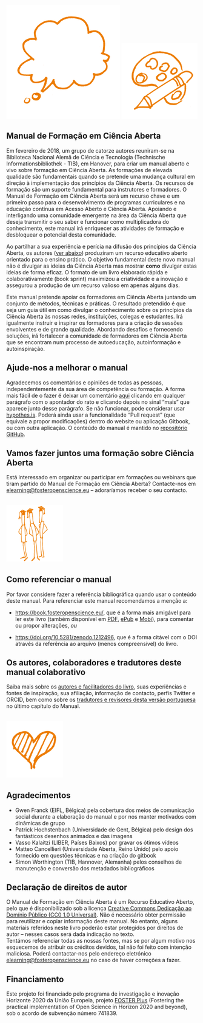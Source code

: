 ![](/Images/Icons/balloon_thought.png) <img src="/Images/Icons/planning_design.png" width="200" height="200" />
## Manual de Formação em Ciência Aberta

Em fevereiro de 2018, um grupo de catorze autores reuniram-se na Biblioteca Nacional Alemã de Ciência e Tecnologia (Technische Informationsbibliothek - TIB), em Hanover, para criar um manual aberto e vivo sobre formação em Ciência Aberta. As formações de elevada qualidade são fundamentais quando se pretende uma mudança cultural em direção à implementação dos princípios da Ciência Aberta. Os recursos de formação são um suporte fundamental para instrutores e formadores. O Manual de Formação em Ciência Aberta será um recurso chave e um primeiro passo para o desenvolvimento de programas curriculares e na educação contínua em Acesso Aberto e Ciência Aberta. Apoiando e interligando uma comunidade emergente na área da Ciência Aberta que deseja transmitir o seu saber e funcionar como multiplicadora do conhecimento, este manual irá enriquecer as atividades de formação e desbloquear o potencial desta comunidade.

Ao partilhar a sua experiência e perícia na difusão dos princípios da Ciência Aberta, os autores ([ver abaixo](#Os-autores,-colaboradores-e-tradutores-deste-manual-colaborativo)\) produziram um recurso educativo aberto orientado para o ensino prático. O objetivo fundamental deste novo manual não é divulgar as ideias da Ciência Aberta mas mostrar **como** divulgar estas ideias de forma eficaz. O formato de um livro elaborado rápida e colaborativamente (book sprint) maximizou a criatividade e a inovação e assegurou a produção de um recurso valioso em apenas alguns dias.

Este manual pretende apoiar os formadores em Ciência Aberta juntando um conjunto de métodos, técnicas e práticas. O resultado pretendido é que seja um guia útil em como divulgar o conhecimento sobre os princípios da Ciência Aberta às nossas redes, instituições, colegas e estudantes. Irá igualmente instruir e inspirar os formadores para a criação de sessões envolventes e de grande qualidade. Abordando desafios e fornecendo soluções, irá fortalecer a comunidade de formadores em Ciência Aberta que se encontram num processo de autoeducação, autoinformação e autoinspiração.

## Ajude-nos a melhorar o manual

Agradecemos os comentários e opiniões de todas as pessoas, independentemente da sua área de competência ou formação. A forma mais fácil de o fazer é deixar um comentário [aqui](https://book.fosteropenscience.eu/) clicando em qualquer parágrafo com o apontador do rato e clicando depois no sinal “mais” que aparece junto desse parágrafo. Se não funcionar, pode considerar usar [hypothes.is](https://via.hypothes.is/https://open-science-training-handbook.gitbook.io/book). Poderá ainda usar a funcionalidade “Pull request” (que equivale a propor modificações) dentro do website ou aplicação Gitbook, ou com outra aplicação. O conteúdo do manual é mantido no [repositório GitHub](https://github.com/Open-Science-Training-Handbook).

## Vamos fazer juntos uma formação sobre Ciência Aberta

Está interessado em organizar ou participar em formações ou webinars que tiram partido do Manual de Formação em Ciência Aberta? Contacte-nos em  [elearning@fosteropenscience.eu](mailto:elearning@fosteropenscience.eu) – adoraríamos receber o seu contacto.

## <img src="/Images/Icons/research_group.png" width="150" height="150" />

## Como referenciar o manual

Por favor considere fazer a referência bibliográfica quando usar o conteúdo deste manual. Para referenciar este manual recomendamos a menção a: 

* https://book.fosteropenscience.eu/, que é a forma mais amigável para ler este livro  (também disponível em [PDF](https://legacy.gitbook.com/download/pdf/book/open-science-training-handbook/book), [ePub](https://legacy.gitbook.com/download/epub/book/open-science-training-handbook/book) e [Mobi](https://legacy.gitbook.com/download/mobi/book/open-science-training-handbook/book)), para comentar ou propor alterações, _ou_ 

* https://doi.org/10.5281/zenodo.1212496, que é a forma citável com o DOI através da referência ao arquivo (menos compreensível) do livro.

## Os autores, colaboradores e tradutores deste manual colaborativo

Saiba mais sobre os [autores e facilitadores do livro](./08FichaTecnica/AbouttheAuthors&Facilitators.md), suas experiências e fontes de inspiração, sua afiliação, informação de contacto, perfis Twitter e ORCID, bem como sobre os [tradutores e revisores desta versão portuguesa](./08FichaTecnica/README.md) no último capítulo do Manual.  

 ## <img src="/Images/Icons/heart.png" width="150" height="150" />	
 
 ## Agradecimentos	
 
 * Gwen Franck \(EIFL, Bélgica\) pela cobertura dos meios de comunicação social durante a elaboração do manual e por nos manter motivados com dinâmicas de grupo	
 * Patrick Hochstenbach \(Universidade de Gent, Bélgica\) pelo design dos fantásticos desenhos animados e das imagens	
 * Vasso Kalaitzi \(LIBER, Países Baixos\) por gravar os ótimos vídeos	
 * Matteo Cancellieri \(Universidade Aberta, Reino Unido\) pelo apoio fornecido em questões técnicas e na criação do gitbook	
 * Simon Worthington \(TIB, Hannover, Alemanha\) pelos conselhos de manutenção e conversão dos metadados bibliográficos 	
 
 ## Declaração de direitos de autor 	
 
 O Manual de Formação em Ciência Aberta é um Recurso Educativo Aberto, pelo que é disponibilizado sob a licença [Creative Commons Dedicação ao Domínio Público \(CC0 1.0 Universal\)](https://creativecommons.org/publicdomain/zero/1.0/). Não é necessário obter permissão para reutilizar e copiar informação deste manual. No entanto, alguns materiais referidos neste livro poderão estar protegidos por direitos de autor – nesses casos será dada indicação no texto.  	
 Tentámos referenciar todas as nossas fontes, mas se por algum motivo nos esquecemos de atribuir os créditos devidos, tal não foi feito com intenção maliciosa. Poderá contactar-nos pelo endereço eletrónico [elearning@fosteropenscience.eu](mailto:elearning@fosteropenscience.eu) no caso de haver correções a fazer.	
 
 ## Financiamento	
 
 Este projeto foi financiado pelo programa de investigação e inovação Horizonte 2020 da União Europeia, projeto [FOSTER Plus](https://www.fosteropenscience.eu/about) (Fostering the practical implementation of Open Science in Horizon 2020 and beyond), sob o acordo de subvenção número 741839.
 
